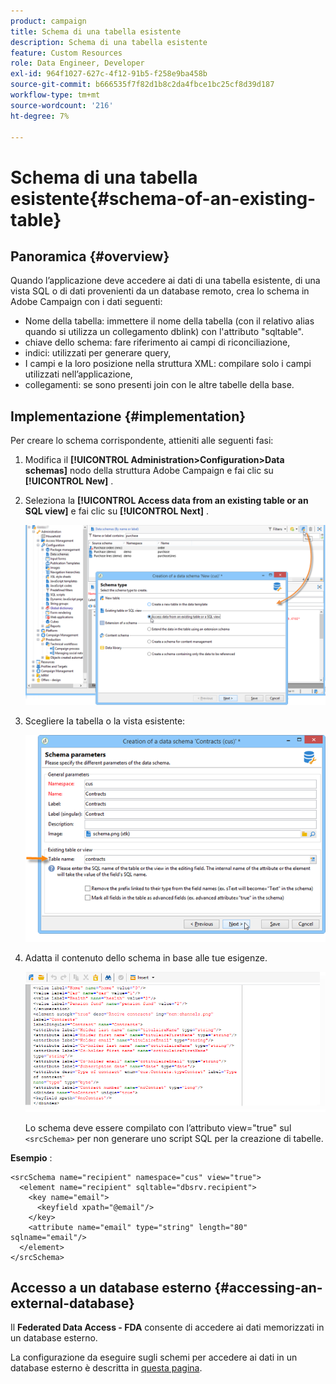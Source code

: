 ```yaml
---
product: campaign
title: Schema di una tabella esistente
description: Schema di una tabella esistente
feature: Custom Resources
role: Data Engineer, Developer
exl-id: 964f1027-627c-4f12-91b5-f258e9ba458b
source-git-commit: b666535f7f82d1b8c2da4fbce1bc25cf8d39d187
workflow-type: tm+mt
source-wordcount: '216'
ht-degree: 7%

---
```


# Schema di una tabella esistente{#schema-of-an-existing-table}

## Panoramica {#overview}

Quando l’applicazione deve accedere ai dati di una tabella esistente, di una vista SQL o di dati provenienti da un database remoto, crea lo schema in Adobe Campaign con i dati seguenti:

* Nome della tabella: immettere il nome della tabella (con il relativo alias quando si utilizza un collegamento dblink) con l&#39;attributo &quot;sqltable&quot;.
* chiave dello schema: fare riferimento ai campi di riconciliazione,
* indici: utilizzati per generare query,
* I campi e la loro posizione nella struttura XML: compilare solo i campi utilizzati nell’applicazione,
* collegamenti: se sono presenti join con le altre tabelle della base.

## Implementazione {#implementation}

Per creare lo schema corrispondente, attieniti alle seguenti fasi:

1. Modifica il **[!UICONTROL Administration>Configuration>Data schemas]** nodo della struttura Adobe Campaign e fai clic su **[!UICONTROL New]** .
1. Seleziona la **[!UICONTROL Access data from an existing table or an SQL view]** e fai clic su **[!UICONTROL Next]** .

   ![](assets/s_ncs_configuration_extand_a_schema.png)

1. Scegliere la tabella o la vista esistente:

   ![](assets/s_ncs_configuration_select_table.png)

1. Adatta il contenuto dello schema in base alle tue esigenze.

   ![](assets/s_ncs_configuration_view_create_schema.png)

   Lo schema deve essere compilato con l’attributo view=&quot;true&quot; sul `<srcSchema>` per non generare uno script SQL per la creazione di tabelle.

**Esempio** :

```
<srcSchema name="recipient" namespace="cus" view="true">
  <element name="recipient" sqltable="dbsrv.recipient">
    <key name="email">
      <keyfield xpath="@email"/>
    </key>   
    <attribute name="email" type="string" length="80" sqlname="email"/>
  </element>
</srcSchema>
```

## Accesso a un database esterno {#accessing-an-external-database}

Il **Federated Data Access - FDA** consente di accedere ai dati memorizzati in un database esterno.

La configurazione da eseguire sugli schemi per accedere ai dati in un database esterno è descritta in [questa pagina](../../installation/using/creating-data-schema.md).

